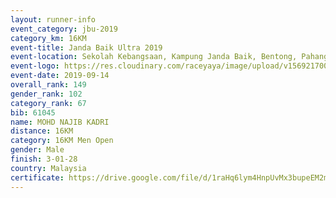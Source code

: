 ```yaml
---
layout: runner-info 
event_category: jbu-2019 
category_km: 16KM 
event-title: Janda Baik Ultra 2019
event-location: Sekolah Kebangsaan, Kampung Janda Baik, Bentong, Pahang, Malaysia 
event-logo: https://res.cloudinary.com/raceyaya/image/upload/v1569217009/logo/janda-baik_vch1pc.jpg 
event-date: 2019-09-14 
overall_rank: 149
gender_rank: 102
category_rank: 67
bib: 61045
name: MOHD NAJIB KADRI
distance: 16KM
category: 16KM Men Open
gender: Male
finish: 3-01-28
country: Malaysia
certificate: https://drive.google.com/file/d/1raHq6lym4HnpUvMx3bupeEM2m8UQPdJn/view?usp=sharing
---
```

